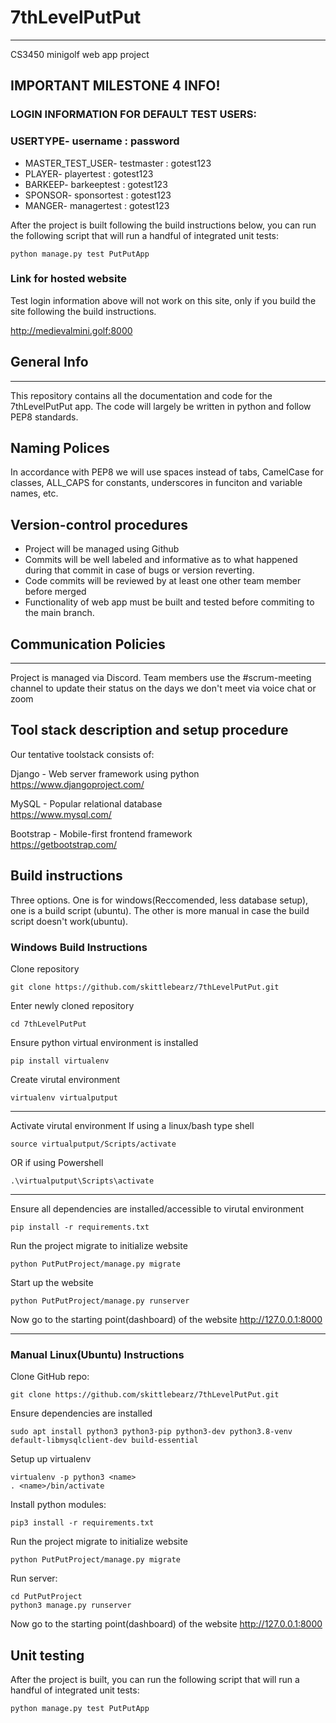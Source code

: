 # 7thLevelPutPut
***
CS3450 minigolf web app project

## IMPORTANT MILESTONE 4 INFO!	
### LOGIN INFORMATION FOR DEFAULT TEST USERS:
### USERTYPE-  username : password
- MASTER_TEST_USER- testmaster : gotest123
- PLAYER- playertest : gotest123
- BARKEEP- barkeeptest : gotest123
- SPONSOR- sponsortest : gotest123
- MANGER- managertest : gotest123


After the project is built following the build instructions below, you can run the following script that will run a handful of integrated unit tests:
    
    python manage.py test PutPutApp


### Link for hosted website
Test login information above will not work on this site, only if you build the site following the build instructions.

http://medievalmini.golf:8000


## General Info
***
This repository contains all the documentation and code for the 7thLevelPutPut app. The code will largely be written in python and follow PEP8 standards. 

## Naming Polices
In accordance with PEP8 we will use spaces instead of tabs, CamelCase for classes, ALL_CAPS for constants, underscores in funciton and variable names, etc.

## Version-control procedures

- Project will be managed using Github
- Commits will be well labeled and informative as to what happened during that commit in case of bugs or version reverting.
- Code commits will be reviewed by at least one other team member before merged
- Functionality of web app must be built and tested before commiting to the main branch.
## Communication Policies
***
Project is managed via Discord. Team members use the #scrum-meeting channel to update their status on the days we don't meet via voice chat or zoom

## Tool stack description and setup procedure

Our tentative toolstack consists of:

Django - Web server framework using python  
https://www.djangoproject.com/

MySQL - Popular relational database  
https://www.mysql.com/

Bootstrap - Mobile-first frontend framework  
https://getbootstrap.com/


## Build instructions
Three options. One is for windows(Reccomended, less database setup), one is a build script (ubuntu). The other is more manual in case the build script doesn't work(ubuntu).

### Windows Build Instructions
Clone repository

    git clone https://github.com/skittlebearz/7thLevelPutPut.git

Enter newly cloned repository

    cd 7thLevelPutPut

Ensure python virtual environment is installed

    pip install virtualenv

Create virutal environment

    virtualenv virtualputput

-------------------------------------    
Activate virutal environment
If using a linux/bash type shell

    source virtualputput/Scripts/activate

OR if using Powershell

    .\virtualputput\Scripts\activate
-------------------------------------

Ensure all dependencies are installed/accessible to virutal environment    

    pip install -r requirements.txt
    
Run the project migrate to initialize website

    python PutPutProject/manage.py migrate
    
Start up the website

    python PutPutProject/manage.py runserver
    
Now go to the starting point(dashboard) of the website http://127.0.0.1:8000

----------------------------------------------------------------

### Manual Linux(Ubuntu) Instructions
Clone GitHub repo:

    git clone https://github.com/skittlebearz/7thLevelPutPut.git

Ensure dependencies are installed

    sudo apt install python3 python3-pip python3-dev python3.8-venv default-libmysqlclient-dev build-essential

Setup up virtualenv

    virtualenv -p python3 <name>
    . <name>/bin/activate

Install python modules:

    pip3 install -r requirements.txt

Run the project migrate to initialize website

    python PutPutProject/manage.py migrate
 
Run server:

    cd PutPutProject
    python3 manage.py runserver

Now go to the starting point(dashboard) of the website http://127.0.0.1:8000

## Unit testing

After the project is built, you can run the following script that will run a handful of integrated unit tests:
    
    python manage.py test PutPutApp

   

